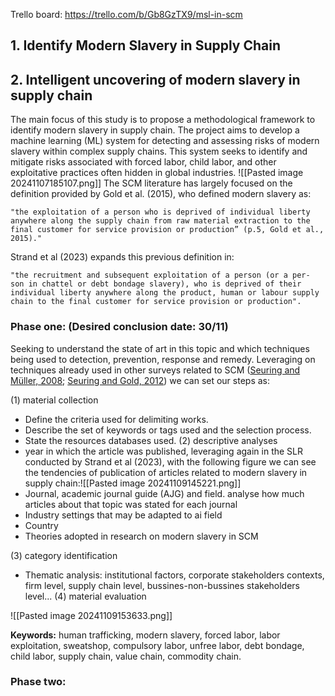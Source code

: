 Trello board: https://trello.com/b/Gb8GzTX9/msl-in-scm
## 1. Identify Modern Slavery in Supply Chain
## 2. Intelligent uncovering of modern slavery in supply chain

The main focus of this study is to propose a methodological framework to identify modern slavery in supply chain. The project aims to develop a machine learning (ML) system for detecting and assessing risks of modern slavery within complex supply chains. This system seeks to identify and mitigate risks associated with forced labor, child labor, and other exploitative practices often hidden in global industries.
![[Pasted image 20241107185107.png]]
The SCM literature has largely focused on the definition provided by Gold et al. (2015), who defined modern slavery as: 

	"the exploitation of a person who is deprived of individual liberty anywhere along the supply chain from raw material extraction to the final customer for service provision or production” (p.5, Gold et al., 2015)."

Strand et al (2023) expands this previous definition in:

	"the recruitment and subsequent exploitation of a person (or a per- son in chattel or debt bondage slavery), who is deprived of their individual liberty anywhere along the product, human or labour supply chain to the final customer for service provision or production".
### Phase one: (Desired conclusion date: 30/11)

Seeking to understand the state of art in this topic and which techniques being used to detection, prevention, response and remedy. Leveraging on techniques already used in other surveys related to SCM ([Seuring and Müller, 2008](https://www.sciencedirect.com/science/article/abs/pii/S095965260800111X); [Seuring and Gold, 2012](https://www.emerald.com/insight/content/doi/10.1108/13598541211258609/full/html)) we can set our steps as:

(1) material collection 
- Define the criteria used for delimiting works.
- Describe the set of keywords or tags used and the selection process.
- State the resources databases used.
(2) descriptive analyses
- year in which the article was published, leveraging again in the SLR conducted by Strand et al (2023), with the following figure we can see the tendencies of publication of articles related to modern slavery in supply chain:![[Pasted image 20241109145221.png]]
- Journal, academic journal guide (AJG) and field. analyse how much articles about that topic was stated for each journal
- Industry settings that may be adapted to ai field
- Country
- Theories adopted in research on modern slavery in SCM

(3) category identification
- Thematic analysis: institutional factors, corporate stakeholders contexts, firm level, supply chain level, bussines-non-bussines stakeholders level...
(4) material evaluation

![[Pasted image 20241109153633.png]]

**Keywords:** human trafficking, modern slavery, forced labor, labor exploitation, sweatshop, compulsory labor, unfree labor, debt bondage, child labor, supply chain, value chain, commodity chain.
### Phase two: